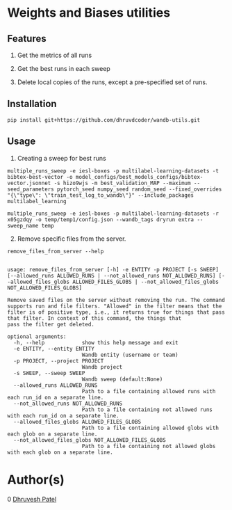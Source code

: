 
# Weights and Biases utilities

## Features

1. Get the metrics of all runs

2. Get the best runs in each sweep

3. Delete local copies of the runs, except a pre-specified set of runs.

## Installation

```
pip install git+https://github.com/dhruvdcoder/wandb-utils.git
```

## Usage

1. Creating a sweep for best runs

```
multiple_runs_sweep -e iesl-boxes -p multilabel-learning-datasets -t bibtex-best-vector -o model_configs/best_models_configs/bibtex-vector.jsonnet -s hizo9wjs -m best_validation_MAP --maximum --seed_parameters pytorch_seed numpy_seed random_seed --fixed_overrides "{\"type\": \"train_test_log_to_wandb\"}" --include_packages multilabel_learning
```

```
multiple_runs_sweep -e iesl-boxes -p multilabel-learning-datasets -r x05gzdqy -o temp/temp1/config.json --wandb_tags dryrun extra --sweep_name temp
```

2. Remove specific files from the server.

```
remove_files_from_server --help


usage: remove_files_from_server [-h] -e ENTITY -p PROJECT [-s SWEEP] [--allowed_runs ALLOWED_RUNS | --not_allowed_runs NOT_ALLOWED_RUNS] [--allowed_files_globs ALLOWED_FILES_GLOBS | --not_allowed_files_globs NOT_ALLOWED_FILES_GLOBS]

Remove saved files on the server without removing the run. The command supports run and file filters. "Allowed" in the filter means that the filter is of positive type, i.e., it returns true for things that pass that filter. In context of this command, the things that
pass the filter get deleted.

optional arguments:
  -h, --help            show this help message and exit
  -e ENTITY, --entity ENTITY
                        Wandb entity (username or team)
  -p PROJECT, --project PROJECT
                        Wandb project
  -s SWEEP, --sweep SWEEP
                        Wandb sweep (default:None)
  --allowed_runs ALLOWED_RUNS
                        Path to a file containing allowed runs with each run_id on a separate line.
  --not_allowed_runs NOT_ALLOWED_RUNS
                        Path to a file containing not allowed runs with each run_id on a separate line.
  --allowed_files_globs ALLOWED_FILES_GLOBS
                        Path to a file containing allowed globs with each glob on a separate line.
  --not_allowed_files_globs NOT_ALLOWED_FILES_GLOBS
                        Path to a file containing not allowed globs with each glob on a separate line.
```




# Author(s)

0 [Dhruvesh Patel](https://github.com/dhruvdcoder)
